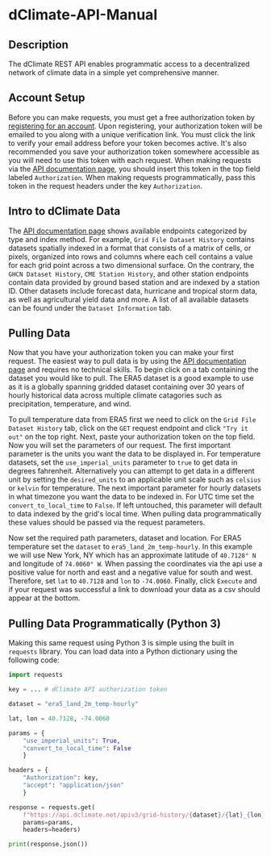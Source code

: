 # dClimate-API-Manual

## Description

The dClimate REST API enables programmatic access to a decentralized network of climate data in a simple yet comprehensive manner.

## Account Setup

Before you can make requests, you must get a free authorization token by [registering for an account](https://api.dclimate.net/register). Upon registering, your authorization token will be emailed to you along with a unique verification link. You must click the link to verify your email address before your token becomes active. It's also recommended you save your authorization token somewhere accessible as you will need to use this token with each request. When making requests via the [API documentation page](https://api.dclimate.net), you should insert this token in the top field labeled `Authorization`. When making requests programmatically, pass this token in the request headers under the key `Authorization`.

## Intro to dClimate Data

The [API documentation page](https://api.dclimate.net) shows available endpoints categorized by type and index method. For example, `Grid File Dataset History` contains datasets spatially indexed in a format that consists of a matrix of cells, or pixels, organized into rows and columns where each cell contains a value for each grid point across a two dimensional surface. On the contrary, the `GHCN Dataset History`, `CME Station History`, and other station endpoints contain data provided by ground based station and are indexed by a station ID. Other datasets include forecast data, hurricane and tropical storm data, as well as agricultural yield data and more. A list of all available datasets can be found under the `Dataset Information` tab. 

## Pulling Data

Now that you have your authorization token you can make your first request. The easiest way to pull data is by using the [API documentation page](https://api.dclimate.net) and requires no technical skills. To begin click on a tab containing the dataset you would like to pull. The ERA5 dataset is a good example to use as it is a globally spanning gridded dataset containing over 30 years of hourly historical data across multiple climate catagories such as precipitation, temperature, and wind. <!--  We'll talk more about dataset selection below.  -->

To pull temperature data from ERA5 first we need to click on the `Grid File Dataset History` tab, click on the `GET` request endpoint and click `"Try it out"` on the top right. Next, paste your authorization token on the top field. Now you will set the parameters of our request. The first important parameter is the units you want the data to be displayed in. For temperature datasets, set the `use_imperial_units` parameter to `true` to get data in degrees fahrenheit. Alternatively you can attempt to get data in a different unit by setting the `desired_units` to an applicable unit scale such as `celsius` or `kelvin` for temperature. The next important parameter for hourly datasets in what timezone you want the data to be indexed in. For UTC time set the `convert_to_local_time` to `False`. If left untouched, this parameter will default to data indexed by the grid's local time. When pulling data programmatically these values should be passed via the request parameters.

Now set the required path parameters, dataset and location. For ERA5 temperature set the `dataset` to `era5_land_2m_temp-hourly`. In this example we will use New York, NY which has an approximate latitude of `40.7128° N` and longitude of `74.0060° W`. When passing the coordinates via the api use a positive value for north and east and a negative value for south and west. Therefore, set `lat` to `40.7128` and `lon` to `-74.0060`. Finally, click `Execute` and if your request was successful a link to download your data as a csv should appear at the bottom.

## Pulling Data Programmatically (Python 3)

Making this same request using Python 3 is simple using the built in `requests` library. You can load data into a Python dictionary using the following code:

```python
import requests

key = ... # dClimate API authorization token

dataset = "era5_land_2m_temp-hourly"

lat, lon = 40.7128, -74.0060

params = {
    "use_imperial_units": True,
    "convert_to_local_time": False
    }

headers = {
    "Authorization": key,
    "accept": "application/json" 
    }

response = requests.get(
    f"https://api.dclimate.net/apiv3/grid-history/{dataset}/{lat}_{lon}",
    params=params,
    headers=headers)

print(response.json())

```

<!-- ## Understanding Metadata -->

